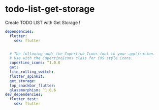# todo-list-get-storage
Create TODO LIST with Get Storage !

```yaml
dependencies:
  flutter:
    sdk: flutter


  # The following adds the Cupertino Icons font to your application.
  # Use with the CupertinoIcons class for iOS style icons.
  cupertino_icons: ^1.0.0
  get:
  lite_rolling_switch:
  flutter_spinkit:
  get_storage:
  top_snackbar_flutter:
  glassmorphism: ^1.0.6
dev_dependencies:
  flutter_test:
    sdk: flutter

```